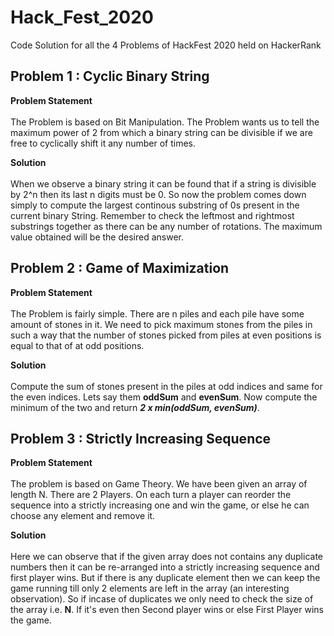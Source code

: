 # Hack_Fest_2020
Code Solution for all the 4 Problems of HackFest 2020 held on HackerRank

## Problem 1 : Cyclic Binary String

**Problem Statement** <br><br>
The Problem is based on Bit Manipulation. The Problem wants us to tell the maximum power of 2 from which a binary string can be divisible if we are free to cyclically shift it any number of times.
 
 **Solution**<br><br>
 When we observe a binary string it can be found that if a string is divisible by 2^n then its last n digits must be 0. So now the problem comes down simply to   compute the largest continous substring of 0s present in the current binary String. Remember to check the leftmost and rightmost substrings together as there can be any number of rotations. The maximum value obtained will be the desired answer. 

## Problem 2 : Game of Maximization

**Problem Statement** <br><br>
The Problem is fairly simple. There are n piles and each pile have some amount of stones in it. We need to pick maximum stones from the piles in such a way that the number of stones picked from piles at even positions is equal to that of at odd positions.

**Solution** <br><br>
Compute the sum of stones present in the piles at odd indices and same for the even indices. Lets say them **oddSum** and **evenSum**. Now compute the minimum of the two and return ***2 x min(oddSum, evenSum)***.

## Problem 3 : Strictly Increasing Sequence

**Problem Statement** <br><br>
The problem is based on Game Theory. We have been given an array of length N. There are 2 Players. On each turn a player can reorder the sequence into a strictly increasing one and win the game, or else he can choose any element and remove it.

**Solution** <br><br>
Here we can observe that if the given array does not contains any duplicate numbers then it can be re-arranged into a strictly increasing sequence and first player wins. But if there is any duplicate element then we can keep the game running till only 2 elements are left in the array (an interesting observation). So if incase of duplicates we only need to check the size of the array i.e. **N**. If it's even then Second player wins or else First Player wins the game.
